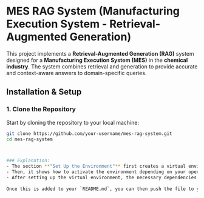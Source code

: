 # MES RAG System (Manufacturing Execution System - Retrieval-Augmented Generation)

This project implements a **Retrieval-Augmented Generation (RAG)** system designed for a **Manufacturing Execution System (MES)** in the **chemical industry**. The system combines retrieval and generation to provide accurate and context-aware answers to domain-specific queries.

## **Installation & Setup**

### 1. **Clone the Repository**
Start by cloning the repository to your local machine:

```bash
git clone https://github.com/your-username/mes-rag-system.git
cd mes-rag-system



### Explanation:
- The section **"Set Up the Environment"** first creates a virtual environment using `python3 -m venv venv`.
- Then, it shows how to activate the environment depending on your operating system (macOS/Linux or Windows).
- After setting up the virtual environment, the necessary dependencies are installed using `pip install -r requirements.txt`.
  
Once this is added to your `README.md`, you can then push the file to your GitHub repository.
